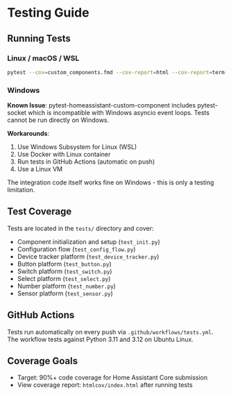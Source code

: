 # Testing Guide

## Running Tests

### Linux / macOS / WSL
```bash
pytest --cov=custom_components.fmd --cov-report=html --cov-report=term-missing
```

### Windows
**Known Issue**: pytest-homeassistant-custom-component includes pytest-socket which is incompatible with Windows asyncio event loops. Tests cannot be run directly on Windows.

**Workarounds**:
1. Use Windows Subsystem for Linux (WSL)
2. Use Docker with Linux container
3. Run tests in GitHub Actions (automatic on push)
4. Use a Linux VM

The integration code itself works fine on Windows - this is only a testing limitation.

## Test Coverage
Tests are located in the `tests/` directory and cover:
- Component initialization and setup (`test_init.py`)
- Configuration flow (`test_config_flow.py`)  
- Device tracker platform (`test_device_tracker.py`)
- Button platform (`test_button.py`)
- Switch platform (`test_switch.py`)
- Select platform (`test_select.py`)
- Number platform (`test_number.py`)
- Sensor platform (`test_sensor.py`)

## GitHub Actions
Tests run automatically on every push via `.github/workflows/tests.yml`. The workflow tests against Python 3.11 and 3.12 on Ubuntu Linux.

## Coverage Goals
- Target: 90%+ code coverage for Home Assistant Core submission
- View coverage report: `htmlcov/index.html` after running tests
